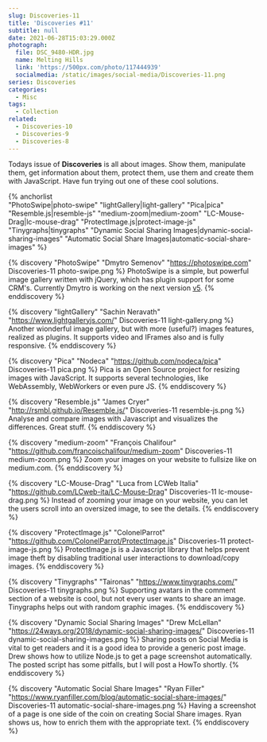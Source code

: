 ```yaml
---
slug: Discoveries-11
title: 'Discoveries #11'
subtitle: null
date: 2021-06-28T15:03:29.000Z
photograph:
  file: DSC_9480-HDR.jpg
  name: Melting Hills
  link: 'https://500px.com/photo/117444939'
  socialmedia: /static/images/social-media/Discoveries-11.png
series: Discoveries
categories:
  - Misc
tags:
  - Collection
related:
  - Discoveries-10
  - Discoveries-9
  - Discoveries-8
---
```


Todays issue of **Discoveries** is all about images. Show them, manipulate them, get information about them, protect them, use them and create them with JavaScript. Have fun trying out one of these cool solutions.

{% anchorlist  
  "PhotoSwipe|photo-swipe"
  "lightGallery|light-gallery"
  "Pica|pica"
  "Resemble.js|resemble-js"
  "medium-zoom|medium-zoom"
  "LC-Mouse-Drag|lc-mouse-drag"
  "ProtectImage.js|protect-image-js"
  "Tinygraphs|tinygraphs"
  "Dynamic Social Sharing Images|dynamic-social-sharing-images"
  "Automatic Social Share Images|automatic-social-share-images"
%}

<!-- more -->

{% discovery "PhotoSwipe" "Dmytro Semenov" "https://photoswipe.com" Discoveries-11 photo-swipe.png %}
PhotoSwipe is a simple, but powerful image gallery written with jQuery, which has plugin support for some CRM's. Currently Dmytro is working on the next version [v5](https://photoswipe.com/v5/docs/getting-started/).
{% enddiscovery %}

{% discovery "lightGallery" "Sachin Neravath" "https://www.lightgalleryjs.com/" Discoveries-11 light-gallery.png %}
Another wionderful image gallery, but with more (useful?) images features, realized as plugins. It supports video and IFrames also and is fully responsive.
{% enddiscovery %}

{% discovery "Pica" "Nodeca" "https://github.com/nodeca/pica" Discoveries-11 pica.png %}
Pica is an Open Source project for resizing images with JavaScript. It supports several technologies, like WebAssembly, WebWorkers or even pure JS.
{% enddiscovery %}

{% discovery "Resemble.js" "James Cryer" "http://rsmbl.github.io/Resemble.js/" Discoveries-11 resemble-js.png %}
Analyse and compare images with Javascript and visualizes the differences. Great stuff.
{% enddiscovery %}

{% discovery "medium-zoom" "François Chalifour" "https://github.com/francoischalifour/medium-zoom" Discoveries-11 medium-zoom.png %}
Zoom your images on your website to fullsize like on medium.com.
{% enddiscovery %}

{% discovery "LC-Mouse-Drag" "Luca from LCWeb Italia" "https://github.com/LCweb-ita/LC-Mouse-Drag" Discoveries-11 lc-mouse-drag.png %}
Instead of zooming your image on your website, you can let the users scroll into an oversized image, to see the details.
{% enddiscovery %}

{% discovery "ProtectImage.js" "ColonelParrot" "https://github.com/ColonelParrot/ProtectImage.js" Discoveries-11 protect-image-js.png %}
ProtectImage.js is a Javascript library that helps prevent image theft by disabling traditional user interactions to download/copy images.
{% enddiscovery %}

{% discovery "Tinygraphs" "Taironas" "https://www.tinygraphs.com/" Discoveries-11 tinygraphs.png %}
Supporting avatars in the comment section of a website is cool, but not every user wants to share an image. Tinygraphs helps out with random graphic images.
{% enddiscovery %}

{% discovery "Dynamic Social Sharing Images" "Drew McLellan" "https://24ways.org/2018/dynamic-social-sharing-images/" Discoveries-11 dynamic-social-sharing-images.png %}
Sharing posts on Social Media is vital to get readers and it is a good idea to provide a generic post image. Drew shows how to utilize Node.js to get a page screenshot automatically. The posted script has some pitfalls, but I will post a HowTo shortly.
{% enddiscovery %}

{% discovery "Automatic Social Share Images" "Ryan Filler" "https://www.ryanfiller.com/blog/automatic-social-share-images/" Discoveries-11 automatic-social-share-images.png %}
Having a screenshot of a page is one side of the coin on creating Social Share images. Ryan shows us, how to enrich them with the appropriate text.
{% enddiscovery %}
